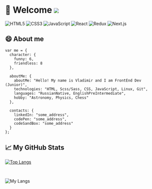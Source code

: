 # 🙋 Welcome ![](https://visitor-badge.glitch.me/badge?page_id=tell396) 

![HTML5](https://img.shields.io/badge/-HTML-090909?style=for-the-badge&logo=HTML5&logoColor=F16625)
![CSS3](https://img.shields.io/badge/-CSS-090909?style=for-the-badge&logo=CSS3&logoColor=2A65F0)
![JavaScript](https://img.shields.io/badge/-JavaScript-090909?style=for-the-badge&logo=JavaScript&logoColor=E9D54D)
![React](https://img.shields.io/badge/-React-090909?style=for-the-badge&logo=React&logoColor=00D8FF)
![Redux](https://img.shields.io/badge/-Redux-090909?style=for-the-badge&logo=Redux&logoColor=9371CB)
![Next.js](https://img.shields.io/badge/-Next.js-090909?style=for-the-badge&logo=Next.js&logoColor=green)
  
## 😄 About me 
```
var me = {
  character: {
    funny: 6,
    friendless: 8
  },

  aboutMe: {
    aboutMe: "Hello! My name is Vladimir and I am FrontEnd Dev (Junior)",
    technologies: "HTML, Scss/Sass, CSS, JavaScript, Linux, Git",
    languages: "RussianNative, EnglishPreIntermediate",
    hobby: "Astronomy, Physics, Chess"
  },

  contacts: {
    linkedIn: "some_address",
    codePen: "some_address",
    codeSandBox: "some_address"
  }
};
```

## 📈 My GitHub Stats

[![Top Langs](https://github-readme-stats.vercel.app/api/top-langs/?username=tell396&hide=html,css&layout=compact)](https://github.com/anuraghazra/github-readme-stats)

<br>

![My Langs](https://github-readme-stats.vercel.app/api/top-langs/?username=tell396)


